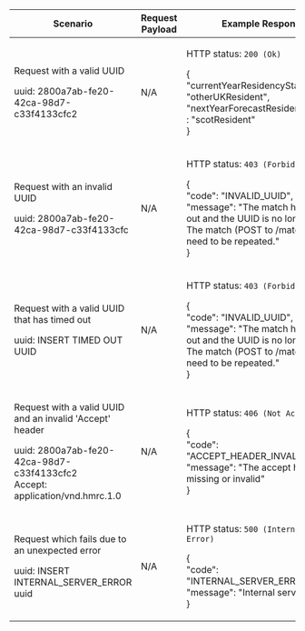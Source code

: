 <table>
    <col width="25%">
    <col width="35%">
    <col width="40%">
    <thead>
        <tr>
            <th>Scenario</th>
            <th>Request Payload</th>
            <th>Example Response</th>
        </tr>
    </thead>
    <tbody>
        <tr>
            <td><p>Request with a valid UUID</p><p class ="code--block">uuid: 2800a7ab-fe20-42ca-98d7-c33f4133cfc2</p></td>
            <td>
                <p>N/A</p>
            </td>
            <td><p>HTTP status: <code class="code--slim">200 (Ok)</code></p>
                <p class="code--block">
                    {<br>
                      "currentYearResidencyStatus" : "otherUKResident",<br>
                      "nextYearForecastResidencyStatus" : "scotResident"<br>
                    }
                </p>
            </td>
        </tr>
        <tr>
            <td><p>Request with an invalid UUID</p><p class ="code--block">uuid: 2800a7ab-fe20-42ca-98d7-c33f4133cfc</p></td>
            <td>
                <p>N/A</p>
            </td>
            <td><p>HTTP status: <code class="code--slim">403 (Forbidden)</code></p>
                <p class ="code--block"> {<br>
                                            "code": "INVALID_UUID",<br>
                                            "message": "The match has timed out and the UUID is no longer valid. 
                                                        The match (POST to /match) will need to be repeated."<br>
                                         }<br>
                </p>
            </td>
        </tr>
        <tr>
        	<td><p>Request with a valid UUID that has timed out</p><p class ="code--block">uuid: INSERT TIMED OUT UUID</p></td>
	        <td>
	            <p>N/A</p>
	        </td>
	        <td><p>HTTP status: <code class="code--slim">403 (Forbidden)</code></p>
                <p class ="code--block"> {<br>
                                            "code": "INVALID_UUID",<br>
                                            "message": "The match has timed out and the UUID is no longer valid. 
                                                        The match (POST to /match) will need to be repeated."<br>
                                         }<br>
                </p>
            </td>
        </tr>
        <tr>
            <td><p>Request with a valid UUID and an invalid 'Accept' header</p><p class ="code--block">uuid: 2800a7ab-fe20-42ca-98d7-c33f4133cfc2<br>Accept: application/vnd.hmrc.1.0</p></td>
            <td>
                <p>N/A</p>
            </td>
            <td><p>HTTP status: <code class="code--slim">406 (Not Acceptable)</code></p>
                <p class ="code--block"> {<br>
                                            "code": "ACCEPT_HEADER_INVALID",<br>
                                            "message": "The accept header is missing or invalid"<br>
                                          }
                </p>
            </td>
        </tr>
        <tr>
            <td><p>Request which fails due to an unexpected error</p><p class ="code--block">uuid: INSERT INTERNAL_SERVER_ERROR uuid</p></td>
            <td>
                <p>N/A</p>
            </td>
            <td><p>HTTP status: <code class="code--slim">500 (Internal Server Error)</code></p>
                <p class ="code--block"> {<br>
                                            "code": "INTERNAL_SERVER_ERROR",<br>
                                            "message": "Internal server error"<br>
                                          }
                </p>
            </td>
        </tr>
	</tbody>
</table>